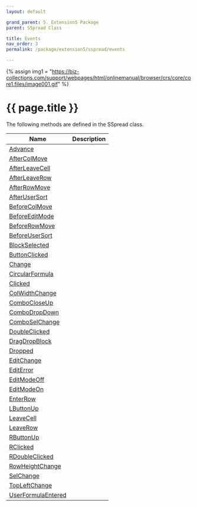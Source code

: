 ```yaml
---
layout: default

grand_parent: 5. Extension5 Package
parent: SSpread Class

title: Events
nav_order: 3
permalink: /package/extension5/sspread/events

---
```

{% assign img1 = "https://biz-collections.com/support/webpages/html/onlinemanual/browser/crs/core/core1.files/image001.gif" %}


# {{ page.title }}

The following methods are defined in the SSpread class.

|Name       | Description   |
|----------	|---------------|
|[Advance](/package/extension5/sspread/events/advance) |  |
|[AfterColMove](/package/extension5/sspread/events/aftercolmove) |  |
|[AfterLeaveCell](/package/extension5/sspread/events/afterleavecell) |  |
|[AfterLeaveRow](/package/extension5/sspread/events/afterleaverow) |  |
|[AfterRowMove](/package/extension5/sspread/events/afterrowmove) |  |
|[AfterUserSort](/package/extension5/sspread/events/afterusersort) |  |
|[BeforeColMove](/package/extension5/sspread/events/beforecolmove) |  |
|[BeforeEditMode](/package/extension5/sspread/events/beforeeditmode) |  |
|[BeforeRowMove](/package/extension5/sspread/events/beforerowmove) |  |
|[BeforeUserSort](/package/extension5/sspread/events/beforeusersort) |  |
|[BlockSelected](/package/extension5/sspread/events/blockselected) |  |
|[ButtonClicked](/package/extension5/sspread/events/buttonclicked) |  |
|[Change](/package/extension5/sspread/events/change) |  |
|[CircularFormula](/package/extension5/sspread/events/circularformula) |  |
|[Clicked](/package/extension5/sspread/events/clicked) |  |
|[ColWidthChange](/package/extension5/sspread/events/colwidthchange) |  |
|[ComboCloseUp](/package/extension5/sspread/events/combocloseup) |  |
|[ComboDropDown](/package/extension5/sspread/events/combodropdown) |  |
|[ComboSelChange](/package/extension5/sspread/events/comboselchange) |  |
|[DoubleClicked](/package/extension5/sspread/events/doubleclicked) |  |
|[DragDropBlock](/package/extension5/sspread/events/dragdropblock) |  |
|[Dropped](/package/extension5/sspread/events/dropped) |  |
|[EditChange](/package/extension5/sspread/events/editchange) |  |
|[EditError](/package/extension5/sspread/events/editerror) |  |
|[EditModeOff](/package/extension5/sspread/events/editmodeoff) |  |
|[EditModeOn](/package/extension5/sspread/events/editmodeon) |  |
|[EnterRow](/package/extension5/sspread/events/enterrow) |  |
|[LButtonUp](/package/extension5/sspread/events/lbuttonup) |  |
|[LeaveCell](/package/extension5/sspread/events/leavecell) |  |
|[LeaveRow](/package/extension5/sspread/events/leaverow) |  |
|[RButtonUp](/package/extension5/sspread/events/rbuttonup) |  |
|[RClicked](/package/extension5/sspread/events/rclicked) |  |
|[RDoubleClicked](/package/extension5/sspread/events/rdoubleclicked) |  |
|[RowHeightChange](/package/extension5/sspread/events/rowheightchange) |  |
|[SelChange](/package/extension5/sspread/events/selchange) |  |
|[TopLeftChange](/package/extension5/sspread/events/topleftchange) |  |
|[UserFormulaEntered](/package/extension5/sspread/events/userformulaentered) |  |